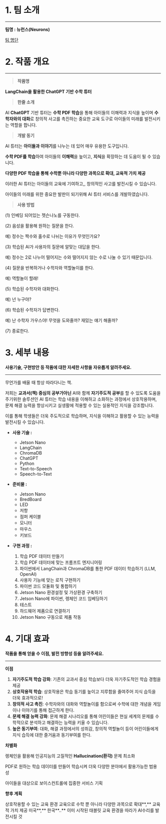 # 1. 팀 소개

---

**팀명 : 뉴런스(Neurons)**

[팀 명단](https://www.notion.so/80e5d9fb15ef43e2a9f5c9e0b0b9ba8e?pvs=21)

# 2. 작품 개요

---

> **작품명**
> 

**LangChain을 활용한 ChatGPT 기반 수학 튜터**

> **한줄 소개**
> 

AI **ChatGPT** 기반 튜터는 **수학 PDF 학습**을 통해 아이들의 이해력과 지식을 높이며 **수학자와의 대화**로 창의적 사고를 촉진하는 중요한 교육 도구로 아이들의 미래를 발전시키는 역할을 합니다.

> **개발 동기**
> 

AI 튜터는 **아이들과 이야기**를 나누는 데 있어 매우 유용한 도구입니다. 

**수학 PDF를 학습**하여 아이들의 **이해력**을 높이고,  **지식**을 확장하는 데 도움이 될 수 있습니다. 

**다양한 PDF 학습을 통해 수학뿐 아니라 다양한 과목으로 확대, 교육적 가치 제공**

이러한 AI 튜터는 아이들의 교육에 기여하고,, 창의적인 사고를 발전시킬 수 있습니다. 

아이들의 미래를 위한 중요한 발판이 되기위해 AI 튜터 서비스를 개발하였습니다.

> **사용 방법**
> 

(1) 인베딩 되어있는 젯슨나노를 구동한다.

(2) 음성을 활용해 원하는 질문을 한다. 

예) 정수는 짝수와 홀수로 나뉘는 이유가 무엇인가요?

(3) 학습된 AI가 사용자의 질문에 알맞는 대답을 한다. 

예) 정수는 2로 나누어 떨어지는 수와 떨어지지 않는 수로 나눌 수 있기 때문입니다.

(4) 질문을 반복하거나 수학자와 역할놀이를 한다.

예) 역할놀이 할래!

(5) 학습된 수학자와 대화한다. 

예) 넌 누구야?

(6) 학습된 수학자가 답변한다.

예) 난 수학자 가우스야! 무엇을 도와줄까? 재밌는 얘기 해줄까?

(7) 종료한다.

# 3. 세부 내용

**사용기술, 구현방안 등 작품에 대한 자세한 사항을 자유롭게 알려주세요.**

---

무언가를 배울 때 항상 따라다니는 책. 

저희는 **교과서(책) 중심의 공부가아닌** AI와 함께 **자기주도적 공부**를 할 수 있도록 도움을 주기위한 솔루션인            AI 튜터는 학습 내용을 이해하고 소화하는 과정에서 상호작용하며, 문제 해결 능력을 향상시키고 실생활에 적용할 수 있는 실용적인 지식을 강조합니다. 

이를 통해 학생들은 더욱 주도적으로 학습하며, 지식을 이해하고 활용할 수 있는 능력을 발전시킬 수 있습니다.

- **사용 기술 :**
    - Jetson Nano
    - LangChain
    - ChromaDB
    - ChatGPT
    - Python
    - Text-to-Speech
    - Speech-to-Text

- **준비물 :**
    - Jetson Nano
    - BredBoard
    - LED
    - 저항
    - 점퍼 케이블
    - 모니터
    - 마우스
    - 키보드

- **구현 과정 :**
    1. 학습 PDF 데이터 만들기
    2. 학습 PDF 데이터에 맞는 프롬프트 엔지니어링
    3. 파이썬에서 LangChain과 ChromaDB를 통한 PDF 데이터 학습하기 (LLM, OpenAI)
    4. 사용자 기능에 맞는 로직 구현하기
    5. 파이썬 코드 모듈화 및 통합하기
    6. Jetson Nano 환경설정 및 가상환경 구축하기
    7. Jetson Nano에 파이썬, 렝체인 코드 임베딩하기
    8. 테스트
    9. 하드웨어 제품으로 연결하기
    10. Jetson Nano 구동으로 제품 작동

# 4. 기대 효과

**작품을 통해 얻을 수 이점, 발전 방향성 등을 알려주세요.**

---

**이점**

1. **자기주도적 학습 강화**: 기존의 교과서 중심 학습보다 더욱 자기주도적인 학습 경험을 제공
2. **상호작용적 학습**: 상호작용은 학습 동기를 높이고 지루함을 줄여주어 지식 습득을 더욱 효과적으로!
3. **창의적 사고 촉진**: 수학자와의 대화와 역할놀이를 함으로써 수학에 대한 개념을 게임이나 이야기를 통해 접근하게 한다.
4. **문제 해결 능력 강화**: 문제 해결 시나리오를 통해 어린이들은 현실 세계의 문제를 수학적으로 분석하고 해결하는 능력을 키울 수 있습니다.
5. **높은 동기부여**: 대화, 해결 과정에서의 성취감, 창의적 역할놀이 등이 어린이들에게 지식 습득에 대한 즐거움과 동기부여를 한다.

**차별화** 

렝체인을 활용해 인공지능의 고질적인 **Hallucination(환각)** 문제 최소화

PDF로 원하는 학습 데이터를 만들어 학습시켜 더욱 다양한 분야에서 활용가능한 범용성

아이들을  대상으로 보이스컨트롤에 집중한 서비스 기획

**향후 계획** 

상호작용할 수 있는 교육 환경 교육으로 수학 뿐 아니라 다양한 과목으로 확대**,** 교육적 가치 제공
미국**,** 한국**..** 이미 시작된 태블릿 교육 환경을 따라가 AI수리를 발전시킬 것

